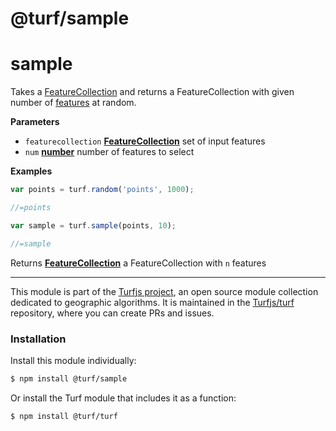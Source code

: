 # @turf/sample

# sample

Takes a [FeatureCollection](http://geojson.org/geojson-spec.html#feature-collection-objects) and returns a FeatureCollection with given number of [features](http://geojson.org/geojson-spec.html#feature-objects) at random.

**Parameters**

-   `featurecollection` **[FeatureCollection](http://geojson.org/geojson-spec.html#feature-collection-objects)** set of input features
-   `num` **[number](https://developer.mozilla.org/en-US/docs/Web/JavaScript/Reference/Global_Objects/Number)** number of features to select

**Examples**

```javascript
var points = turf.random('points', 1000);

//=points

var sample = turf.sample(points, 10);

//=sample
```

Returns **[FeatureCollection](http://geojson.org/geojson-spec.html#feature-collection-objects)** a FeatureCollection with `n` features

<!-- This file is automatically generated. Please don't edit it directly:
if you find an error, edit the source file (likely index.js), and re-run
./scripts/generate-readmes in the turf project. -->

---

This module is part of the [Turfjs project](http://turfjs.org/), an open source
module collection dedicated to geographic algorithms. It is maintained in the
[Turfjs/turf](https://github.com/Turfjs/turf) repository, where you can create
PRs and issues.

### Installation

Install this module individually:

```sh
$ npm install @turf/sample
```

Or install the Turf module that includes it as a function:

```sh
$ npm install @turf/turf
```
